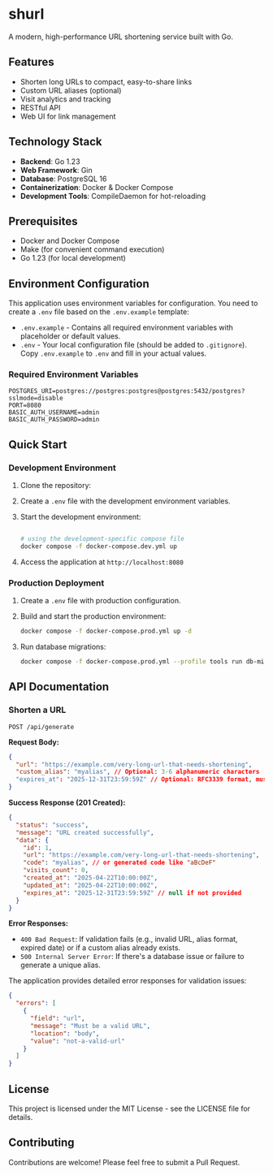 # shurl

A modern, high-performance URL shortening service built with Go.

## Features

- Shorten long URLs to compact, easy-to-share links
- Custom URL aliases (optional)
- Visit analytics and tracking
- RESTful API
- Web UI for link management

## Technology Stack

- **Backend**: Go 1.23
- **Web Framework**: Gin
- **Database**: PostgreSQL 16
- **Containerization**: Docker & Docker Compose
- **Development Tools**: CompileDaemon for hot-reloading

## Prerequisites

- Docker and Docker Compose
- Make (for convenient command execution)
- Go 1.23 (for local development)

## Environment Configuration

This application uses environment variables for configuration. You need to create a `.env` file based on the `.env.example` template:

- `.env.example` - Contains all required environment variables with placeholder or default values.
- `.env` - Your local configuration file (should be added to `.gitignore`). Copy `.env.example` to `.env` and fill in your actual values.

### Required Environment Variables

```
POSTGRES_URI=postgres://postgres:postgres@postgres:5432/postgres?sslmode=disable
PORT=8080
BASIC_AUTH_USERNAME=admin
BASIC_AUTH_PASSWORD=admin
```

## Quick Start

### Development Environment

1. Clone the repository:

2. Create a `.env` file with the development environment variables.

3. Start the development environment:

   ```bash

   # using the development-specific compose file
   docker compose -f docker-compose.dev.yml up
   ```

4. Access the application at `http://localhost:8080`

### Production Deployment

1. Create a `.env` file with production configuration.

2. Build and start the production environment:

   ```bash
   docker compose -f docker-compose.prod.yml up -d
   ```

3. Run database migrations:
   ```bash
   docker compose -f docker-compose.prod.yml --profile tools run db-migrate
   ```

## API Documentation

### Shorten a URL

```
POST /api/generate
```

**Request Body:**

```json
{
  "url": "https://example.com/very-long-url-that-needs-shortening",
  "custom_alias": "myalias", // Optional: 3-6 alphanumeric characters
  "expires_at": "2025-12-31T23:59:59Z" // Optional: RFC3339 format, must be in the future
}
```

**Success Response (201 Created):**

```json
{
  "status": "success",
  "message": "URL created successfully",
  "data": {
    "id": 1,
    "url": "https://example.com/very-long-url-that-needs-shortening",
    "code": "myalias", // or generated code like "aBcDeF"
    "visits_count": 0,
    "created_at": "2025-04-22T10:00:00Z",
    "updated_at": "2025-04-22T10:00:00Z",
    "expires_at": "2025-12-31T23:59:59Z" // null if not provided
  }
}
```

**Error Responses:**

- `400 Bad Request`: If validation fails (e.g., invalid URL, alias format, expired date) or if a custom alias already exists.
- `500 Internal Server Error`: If there's a database issue or failure to generate a unique alias.

The application provides detailed error responses for validation issues:

```json
{
  "errors": [
    {
      "field": "url",
      "message": "Must be a valid URL",
      "location": "body",
      "value": "not-a-valid-url"
    }
  ]
}
```

## License

This project is licensed under the MIT License - see the LICENSE file for details.

## Contributing

Contributions are welcome! Please feel free to submit a Pull Request.
